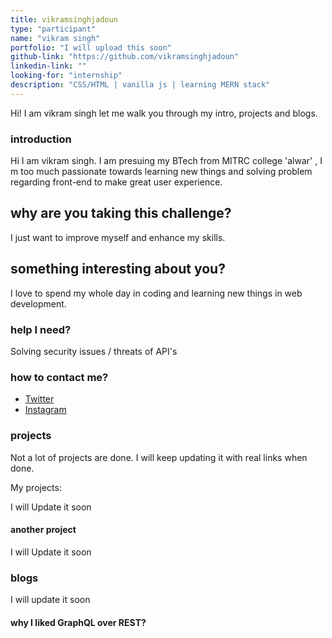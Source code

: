 ```yaml
---
title: vikramsinghjadoun
type: "participant"
name: "vikram singh"
portfolio: "I will upload this soon"
github-link: "https://github.com/vikramsinghjadoun"
linkedin-link: ""
looking-for: "internship"
description: "CSS/HTML | vanilla js | learning MERN stack"
---
```


Hi! I am vikram singh let me walk you through my intro, projects and blogs.

### introduction

Hi I am vikram singh. I am presuing my BTech from MITRC college 'alwar' , I m too much passionate towards learning new things and solving problem regarding front-end to make great user experience.

## why are you taking this challenge?

I just want to improve myself and enhance my skills.

## something interesting about you?

I love to spend my whole day in coding and learning new things in web development.

### help I need?

Solving security issues / threats of API's

### how to contact me?

- [Twitter](https://twitter.com/vikrams56118640)
- [Instagram](https://www.instagram.com/vykrram/)

### projects

Not a lot of projects are done. I will keep updating it with real links when done.

My projects:

I will Update it soon

#### another project

I will Update it soon

### blogs

I will update it soon

#### why I liked GraphQL over REST?

